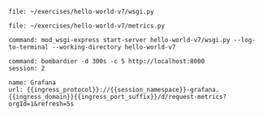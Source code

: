 ```editor:open-file
file: ~/exercises/hello-world-v7/wsgi.py
```

```editor:open-file
file: ~/exercises/hello-world-v7/metrics.py
```

```terminal:execute
command: mod_wsgi-express start-server hello-world-v7/wsgi.py --log-to-terminal --working-directory hello-world-v7
```

```terminal:execute
command: bombardier -d 300s -c 5 http://localhost:8000
session: 2
```

```dashboard:reload-dashboard
name: Grafana
url: {{ingress_protocol}}://{{session_namespace}}-grafana.{{ingress_domain}}{{ingress_port_suffix}}/d/request-metrics?orgId=1&refresh=5s
```

```terminal:interrupt-all
```
